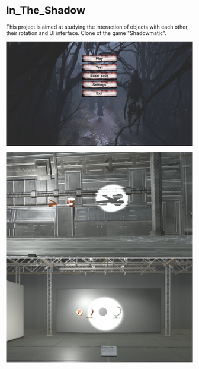 # In_The_Shadow

This project is aimed at studying the interaction of objects with each other, their rotation and UI interface.
Clone of the game "Shadowmatic".

![](https://github.com/rtoast/In_The_Shadow-Unity-/blob/main/gitSourse/Screenshot%202022-12-08%20at%2017.36.52.png)

![](https://github.com/rtoast/In_The_Shadow-Unity-/blob/main/gitSourse/Screenshot%202022-12-08%20at%2017.37.44.png)
![](https://github.com/rtoast/In_The_Shadow-Unity-/blob/main/gitSourse/Screenshot%202022-12-08%20at%2017.38.04.png)
